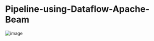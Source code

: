 # Pipeline-using-Dataflow-Apache-Beam

![image](https://user-images.githubusercontent.com/61800838/199200454-cc6da43e-dc68-4977-a2d8-12bc0f8ebd28.png)

